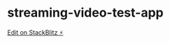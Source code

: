 # streaming-video-test-app

[Edit on StackBlitz ⚡️](https://stackblitz.com/edit/stackblitz-starters-eko9bc)